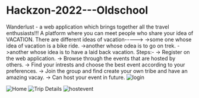 # Hackzon-2022---Oldschool
Wanderlust - a web application which brings together all the travel enthusiasts!!!
     A  platform  where  you can meet people who share  your idea  of  VACATION.
     There are different ideas  of vacation----->
     ->some one whose idea of vacation is a bike ride.
     ->another whose odea is to go on trek.
     ->another whose idea is to have a laid back vacation.
  Steps:-
  -> Register on the web application.
  -> Browse  through  the events that are hosted by others.
  -> Find your intrests and choose the best event according to your preferences.
  -> Join the group and find create your own tribe and have an amazing vacay.
  -> Can  host your event in future.
![login](https://user-images.githubusercontent.com/109290447/202246066-a680aedc-21cb-455a-ae22-21a7025e3e77.png)

![Home](https://user-images.githubusercontent.com/109290447/202247584-2ab1a358-087f-46bb-8949-30cca19af8d0.png)
![Trip Details](https://user-images.githubusercontent.com/109290447/202248002-c89ffed9-0d84-4643-bd2a-7f4108930586.png)
![hostevent](https://user-images.githubusercontent.com/109290447/202248994-fdb6b1d3-7328-4a6a-8acc-f3e199fea566.png)
